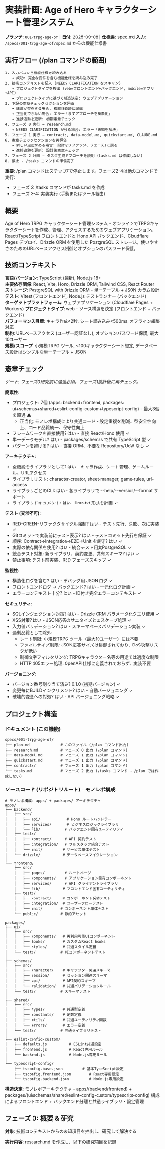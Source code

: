 # 実装計画: Age of Hero キャラクターシート管理システム

**ブランチ**: `001-trpg-age-of` | **日付**: 2025-09-08 | **仕様書**: [spec.md](./spec.md)
**入力**: `/specs/001-trpg-age-of/spec.md` からの機能仕様書

## 実行フロー (/plan コマンドの範囲)

```
1. 入力パスから機能仕様を読み込み
   → 成功: 完全な要件を含む機能仕様を読み込み完了
2. 技術コンテキストを記入 (NEEDS CLARIFICATION をスキャン)
   → プロジェクトタイプを検出 (web=フロントエンド+バックエンド, mobile=アプリ+API)
   → プロジェクトタイプに基づく構造決定: ウェブアプリケーション
3. 下記の憲章チェックセクションを評価
   → 違反が存在する場合: 複雑性追跡に記録
   → 正当化できない場合: エラー「まずアプローチを簡素化」
   → 進捗追跡を更新: 初期憲章チェック
4. フェーズ 0 実行 → research.md
   → NEEDS CLARIFICATION が残る場合: エラー「未知を解決」
5. フェーズ 1 実行 → contracts, data-model.md, quickstart.md, CLAUDE.md
6. 憲章チェックセクションを再評価
   → 新しい違反がある場合: 設計をリファクタ、フェーズ1に戻る
   → 進捗追跡を更新: 設計後憲章チェック
7. フェーズ 2 計画 → タスク生成アプローチを説明 (tasks.md は作成しない)
8. 停止 - /tasks コマンドの準備完了
```

**重要**: /plan コマンドはステップ7で停止します。フェーズ2-4は他のコマンドで実行:

- フェーズ 2: /tasks コマンドが tasks.md を作成
- フェーズ 3-4: 実装実行 (手動またはツール経由)

## 概要

Age of Hero TRPG キャラクターシート管理システム - オンラインでTRPGキャラクターシートを作成、管理、アクセスするためのウェブアプリケーション。React/TypeScript フロントエンドと Hono API バックエンド、Cloudflare Pages デプロイ、Drizzle ORM を使用した PostgreSQL ストレージ。使いやすさのためのURLベースアクセス制御とオプションのパスワード保護。

## 技術コンテキスト

**言語/バージョン**: TypeScript (最新), Node.js 18+  
**主要依存関係**: React, Vite, Hono, Drizzle ORM, Tailwind CSS, React Router  
**ストレージ**: PostgreSQL with Drizzle ORM - 単一テーブル + JSON カラム設計  
**テスト**: Vitest (フロントエンド), Node.js テストランナー (バックエンド)  
**ターゲットプラットフォーム**: ウェブアプリケーション (Cloudflare Pages + Workers)
**プロジェクトタイプ**: web - ソース構造を決定 (フロントエンド + バックエンド)  
**パフォーマンス目標**: キャラ作成<2秒, シート読み込み<500ms, オフライン編集対応  
**制約**: URLベースアクセス (ユーザー認証なし), オプションパスワード保護, 最大10ユーザー  
**規模/スコープ**: 小規模TRPG ツール, <100キャラクターシート想定, データベース設計はシンプルな単一テーブル + JSON

## 憲章チェック

_ゲート: フェーズ0研究前に通過必須。フェーズ1設計後に再チェック。_

**簡素性**:

- プロジェクト: 7個 (apps: backend+frontend, packages: ui+schemas+shared+eslint-config-custom+typescript-config) - 最大3個を超過 ⚠️
  - 正当化: モノレポ構成により共通コード・設定重複を削減、型安全性向上、コード品質統一、保守性向上
- フレームワークを直接使用? はい - 直接 React/Hono 使用 ✓
- 単一データモデル? はい - packages/schemas で共有 TypeScript 型 ✓
- パターンを避ける? はい - 直接 ORM、不要な Repository/UoW なし ✓

**アーキテクチャ**:

- 全機能をライブラリとして? はい - キャラ作成、シート管理、ゲームルール、URLアクセス
- ライブラリリスト: character-creator, sheet-manager, game-rules, url-access
- ライブラリごとのCLI: はい - 各ライブラリで --help/--version/--format サポート
- ライブラリドキュメント: はい - llms.txt 形式を計画 ✓

**テスト (交渉不可)**:

- RED-GREEN-リファクタサイクル強制? はい - テスト先行、失敗、次に実装 ✓
- Gitコミットで実装前にテスト表示? はい - テストコミット先行を保証 ✓
- 順序: Contract→Integration→E2E→Unit を厳守? はい ✓
- 実際の依存関係を使用? はい - 統合テスト用実PostgreSQL ✓
- 統合テスト対象: 新ライブラリ、契約変更、共有スキーマ? はい ✓
- 禁止事項: テスト前実装、RED フェーズスキップ ✓

**監視性**:

- 構造化ログを含む? はい - デバッグ用 JSON ログ ✓
- フロントエンドログ → バックエンド? はい - 一元化ログ計画 ✓
- エラーコンテキスト十分? はい - ID付き完全エラーコンテキスト ✓

**セキュリティ**:

- SQLインジェクション対策? はい - Drizzle ORM パラメータ化クエリ使用 ✓
- XSS対策? はい - JSON応答のサニタイズとエスケープ処理 ✓
- 入力値バリデーション? はい - スキーマベースバリデーション実装 ✓
- 過剰品質として除外:
  - レート制限: 小規模TRPG ツール（最大10ユーザー）には不要
  - ファイルサイズ制限: JSON応答サイズは制御されており、DoS攻撃リスクが低い
  - 制御文字フィルタリング: TRPGキャラクター名等の用途では過度な制限
  - HTTP 405エラー処理: OpenAPI仕様に定義されておらず、実装不要

**バージョニング**:

- バージョン番号割り当て済み? 0.1.0 (初期バージョン) ✓
- 変更毎にBUILDインクリメント? はい - 自動バージョニング ✓
- 破壊的変更への対処? はい - API バージョニング戦略 ✓

## プロジェクト構造

### ドキュメント (この機能)

```
specs/001-trpg-age-of/
├── plan.md              # このファイル (/plan コマンド出力)
├── research.md          # フェーズ 0 出力 (/plan コマンド)
├── data-model.md        # フェーズ 1 出力 (/plan コマンド)
├── quickstart.md        # フェーズ 1 出力 (/plan コマンド)
├── contracts/           # フェーズ 1 出力 (/plan コマンド)
└── tasks.md             # フェーズ 2 出力 (/tasks コマンド - /plan では作成しない)
```

### ソースコード (リポジトリルート) - モノレポ構成

```
# モノレポ構成: apps/ + packages/ アーキテクチャ
apps/
├── backend/
│   ├── src/
│   │   ├── api/            # Hono ルートハンドラー
│   │   ├── services/       # ビジネスロジックライブラリ
│   │   └── lib/           # バックエンド固有ユーティリティ
│   ├── tests/
│   │   ├── contract/      # API 契約テスト
│   │   ├── integration/   # フルスタック統合テスト
│   │   └── unit/         # サービス単体テスト
│   └── drizzle/          # データベースマイグレーション
│
└── frontend/
    ├── src/
    │   ├── pages/         # ルートページ
    │   ├── components/    # アプリケーション固有コンポーネント
    │   ├── services/      # API クライアントライブラリ
    │   └── lib/          # フロントエンド固有ユーティリティ
    ├── tests/
    │   ├── contract/     # コンポーネント契約テスト
    │   ├── integration/  # ユーザーフローテスト
    │   └── unit/        # コンポーネント単体テスト
    └── public/          # 静的アセット

packages/
├── ui/
│   ├── src/
│   │   ├── components/   # 再利用可能UIコンポーネント
│   │   ├── hooks/        # カスタムReact hooks
│   │   └── styles/       # 共通スタイル定義
│   └── tests/           # UIコンポーネントテスト
│
├── schemas/
│   ├── src/
│   │   ├── character/    # キャラクター関連スキーマ
│   │   ├── session/      # セッション関連スキーマ
│   │   ├── api/          # API契約スキーマ
│   │   └── validation/   # 共通バリデーションルール
│   └── tests/           # スキーマテスト
│
├── shared/
│   ├── src/
│   │   ├── types/        # 共通型定義
│   │   ├── constants/    # 定数定義
│   │   ├── utils/        # 共通ユーティリティ関数
│   │   └── errors/       # エラー定義
│   └── tests/           # 共通ライブラリテスト
│
├── eslint-config-custom/
│   ├── defaults.js          # ESLint共通設定
│   ├── frontend.js          # React専用ルール
│   └── backend.js           # Node.js専用ルール
│
└── typescript-config/
    ├── tsconfig.base.json         # 基本TypeScript設定
    ├── tsconfig.frontend.json        # React専用設定
    └── tsconfig.backend.json         # Node.js専用設定
```

**構造決定**: モノレポアーキテクチャ - apps/(backend/frontend) + packages/(ui/schemas/shared/eslint-config-custom/typescript-config) 構成によるフロントエンド + バックエンド分離と共通ライブラリ・設定管理

## フェーズ 0: 概要 & 研究

**対象**: 技術コンテキストからの未知項目を抽出し、研究して解決する

**実行内容**: research.md を作成し、以下の研究項目を記録
